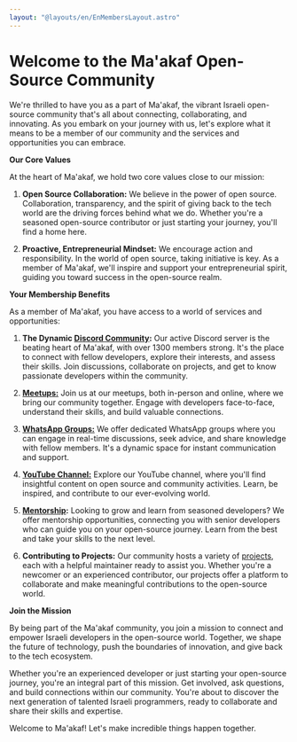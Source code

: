 ```yaml
---
layout: "@layouts/en/EnMembersLayout.astro"
---
```


# Welcome to the Ma'akaf Open-Source Community

We're thrilled to have you as a part of Ma'akaf, the vibrant Israeli open-source community that's all about connecting, collaborating, and innovating. As you embark on your journey with us, let's explore what it means to be a member of our community and the services and opportunities you can embrace.

**Our Core Values**

At the heart of Ma'akaf, we hold two core values close to our mission:

1. **Open Source Collaboration:** We believe in the power of open source. Collaboration, transparency, and the spirit of giving back to the tech world are the driving forces behind what we do. Whether you're a seasoned open-source contributor or just starting your journey, you'll find a home here.

2. **Proactive, Entrepreneurial Mindset:** We encourage action and responsibility. In the world of open source, taking initiative is key. As a member of Ma'akaf, we'll inspire and support your entrepreneurial spirit, guiding you toward success in the open-source realm.

**Your Membership Benefits**

As a member of Ma'akaf, you have access to a world of services and opportunities:

1. **The Dynamic <a target="_blank" href="https://discord.com/invite/a2VyCjRk2M">Discord Community</a>:** Our active Discord server is the beating heart of Ma'akaf, with over 1300 members strong. It's the place to connect with fellow developers, explore their interests, and assess their skills. Join discussions, collaborate on projects, and get to know passionate developers within the community.

2. **<a target="_blank" href="https://www.meetup.com/maakaf/">Meetups:</a>** Join us at our meetups, both in-person and online, where we bring our community together. Engage with developers face-to-face, understand their skills, and build valuable connections.

3. **<a target="_blank" href="https://chat.whatsapp.com/CCFkZwKn3oD8kJoRLms7ts">WhatsApp Groups:</a>** We offer dedicated WhatsApp groups where you can engage in real-time discussions, seek advice, and share knowledge with fellow members. It's a dynamic space for instant communication and support.

4. **<a target="_blank" href="https://www.youtube.com/@maakaf-os">YouTube Channel:</a>** Explore our YouTube channel, where you'll find insightful content on open source and community activities. Learn, be inspired, and contribute to our ever-evolving world.

5. **[Mentorship](/members/he_mentoring_project):** Looking to grow and learn from seasoned developers? We offer mentorship opportunities, connecting you with senior developers who can guide you on your open-source journey. Learn from the best and take your skills to the next level.

6. **Contributing to Projects:** Our community hosts a variety of [projects](/en/members/en_projects_list), each with a helpful maintainer ready to assist you. Whether you're a newcomer or an experienced contributor, our projects offer a platform to collaborate and make meaningful contributions to the open-source world.

**Join the Mission**

By being part of the Ma'akaf community, you join a mission to connect and empower Israeli developers in the open-source world. Together, we shape the future of technology, push the boundaries of innovation, and give back to the tech ecosystem.

Whether you're an experienced developer or just starting your open-source journey, you're an integral part of this mission. Get involved, ask questions, and build connections within our community. You're about to discover the next generation of talented Israeli programmers, ready to collaborate and share their skills and expertise.

Welcome to Ma'akaf! Let's make incredible things happen together.
